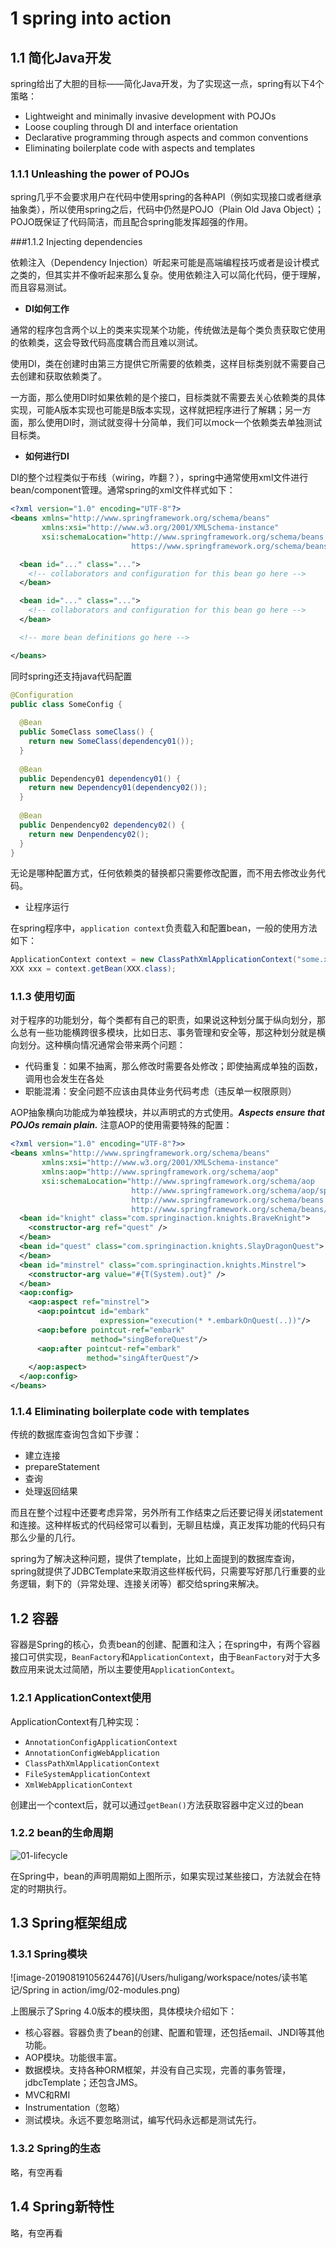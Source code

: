 # 1 spring into action

## 1.1 简化Java开发

spring给出了大胆的目标——简化Java开发，为了实现这一点，spring有以下4个策略：

- Lightweight and minimally invasive development with POJOs
- Loose coupling through DI and interface orientation
- Declarative programming through aspects and common conventions
- Eliminating boilerplate code with aspects and templates

### 1.1.1 Unleashing the power of POJOs

spring几乎不会要求用户在代码中使用spring的各种API（例如实现接口或者继承抽象类），所以使用spring之后，代码中仍然是POJO（Plain Old Java Object）；POJO既保证了代码简洁，而且配合spring能发挥超强的作用。

###1.1.2 Injecting dependencies

依赖注入（Dependency Injection）听起来可能是高端编程技巧或者是设计模式之类的，但其实并不像听起来那么复杂。使用依赖注入可以简化代码，便于理解，而且容易测试。

- **DI如何工作**

通常的程序包含两个以上的类来实现某个功能，传统做法是每个类负责获取它使用的依赖类，这会导致代码高度耦合而且难以测试。

使用DI，类在创建时由第三方提供它所需要的依赖类，这样目标类别就不需要自己去创建和获取依赖类了。

一方面，那么使用DI时如果依赖的是个接口，目标类就不需要去关心依赖类的具体实现，可能A版本实现也可能是B版本实现，这样就把程序进行了解耦；另一方面，那么使用DI时，测试就变得十分简单，我们可以mock一个依赖类去单独测试目标类。

- **如何进行DI**

DI的整个过程类似于布线（wiring，咋翻？），spring中通常使用xml文件进行bean/component管理。通常spring的xml文件样式如下：

```xml
<?xml version="1.0" encoding="UTF-8"?>
<beans xmlns="http://www.springframework.org/schema/beans"
       xmlns:xsi="http://www.w3.org/2001/XMLSchema-instance"
       xsi:schemaLocation="http://www.springframework.org/schema/beans
                           https://www.springframework.org/schema/beans/spring-beans.xsd">

  <bean id="..." class="...">   
    <!-- collaborators and configuration for this bean go here -->
  </bean>

  <bean id="..." class="...">
    <!-- collaborators and configuration for this bean go here -->
  </bean>

  <!-- more bean definitions go here -->

</beans>
```

同时spring还支持java代码配置

```java
@Configuration
public class SomeConfig {
  
  @Bean
  public SomeClass someClass() {
    return new SomeClass(dependency01());
  }
  
  @Bean
  public Dependency01 dependency01() {
    return new Dependency01(dependency02());
  }
  
  @Bean
  public Denpendency02 dependency02() {
    return new Denpendency02();
  }
}
```

无论是哪种配置方式，任何依赖类的替换都只需要修改配置，而不用去修改业务代码。

- 让程序运行

在spring程序中，`application context`负责载入和配置bean，一般的使用方法如下：

```java
ApplicationContext context = new ClassPathXmlApplicationContext("some.xml", "other.xml");
XXX xxx = context.getBean(XXX.class);
```

### 1.1.3 使用切面

对于程序的功能划分，每个类都有自己的职责，如果说这种划分属于纵向划分，那么总有一些功能横跨很多模块，比如日志、事务管理和安全等，那这种划分就是横向划分。这种横向情况通常会带来两个问题：

- 代码重复：如果不抽离，那么修改时需要各处修改；即使抽离成单独的函数，调用也会发生在各处
- 职能混淆：安全问题不应该由具体业务代码考虑（违反单一权限原则）

AOP抽象横向功能成为单独模块，并以声明式的方式使用。***Aspects ensure that POJOs remain plain.*** 注意AOP的使用需要特殊的配置：

```xml
<?xml version="1.0" encoding="UTF-8"?>>
<beans xmlns="http://www.springframework.org/schema/beans"
       xmlns:xsi="http://www.w3.org/2001/XMLSchema-instance"
       xmlns:aop="http://www.springframework.org/schema/aop"
       xsi:schemaLocation="http://www.springframework.org/schema/aop
                           http://www.springframework.org/schema/aop/spring-aop-3.2.xsd
                           http://www.springframework.org/schema/beans
                           http://www.springframework.org/schema/beans/spring-beans.xsd">
  <bean id="knight" class="com.springinaction.knights.BraveKnight">
    <constructor-arg ref="quest" />
  </bean>
  <bean id="quest" class="com.springinaction.knights.SlayDragonQuest"> <constructor-arg value="#{T(System).out}" />
  </bean>
  <bean id="minstrel" class="com.springinaction.knights.Minstrel">
    <constructor-arg value="#{T(System).out}" />
  </bean>
  <aop:config>
    <aop:aspect ref="minstrel">
      <aop:pointcut id="embark"
                    expression="execution(* *.embarkOnQuest(..))"/>
      <aop:before pointcut-ref="embark"
                  method="singBeforeQuest"/>
      <aop:after pointcut-ref="embark"
                 method="singAfterQuest"/>
    </aop:aspect>
  </aop:config>
</beans>
```

### 1.1.4 Eliminating boilerplate code with templates

传统的数据库查询包含如下步骤：

- 建立连接
- prepareStatement
- 查询
- 处理返回结果

而且在整个过程中还要考虑异常，另外所有工作结束之后还要记得关闭statement和连接。这种样板式的代码经常可以看到，无聊且枯燥，真正发挥功能的代码只有那么少量的几行。

spring为了解决这种问题，提供了template，比如上面提到的数据库查询，spring就提供了JDBCTemplate来取消这些样板代码，只需要写好那几行重要的业务逻辑，剩下的（异常处理、连接关闭等）都交给spring来解决。

## 1.2 容器

容器是Spring的核心，负责bean的创建、配置和注入；在spring中，有两个容器接口可供实现，`BeanFactory`和`ApplicationContext`，由于`BeanFactory`对于大多数应用来说太过简陋，所以主要使用`ApplicationContext`。

### 1.2.1 ApplicationContext使用

ApplicationContext有几种实现：

- `AnnotationConfigApplicationContext`
- `AnnotationConfigWebApplication`
- `ClassPathXmlApplicationContext`
- `FileSystemApplicationContext`
- `XmlWebApplicationContext`

创建出一个context后，就可以通过`getBean()`方法获取容器中定义过的bean

### 1.2.2 bean的生命周期

![01-lifecycle](./img/01-lifecycle.png)

在Spring中，bean的声明周期如上图所示，如果实现过某些接口，方法就会在特定的时期执行。

## 1.3 Spring框架组成

### 1.3.1 Spring模块

![image-20190819105624476](/Users/huligang/workspace/notes/读书笔记/Spring in action/img/02-modules.png)

上图展示了Spring 4.0版本的模块图，具体模块介绍如下：

- 核心容器。容器负责了bean的创建、配置和管理，还包括email、JNDI等其他功能。
- AOP模块。功能很丰富。
- 数据模块。支持各种ORM框架，并没有自己实现，完善的事务管理，jdbcTemplate；还包含JMS。
- MVC和RMI
- Instrumentation（忽略）
- 测试模块。永远不要忽略测试，编写代码永远都是测试先行。

### 1.3.2 Spring的生态

略，有空再看

## 1.4 Spring新特性

略，有空再看

